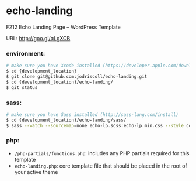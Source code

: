 # echo-landing
F212 Echo Landing Page – WordPress Template

URL: http://goo.gl/qLgXCB


### environment:
```bash
# make sure you have Xcode installed (https://developer.apple.com/download)
$ cd {development_location}
$ git clone git@github.com:jodriscoll/echo-landing.git
$ cd {development_location}/echo-landing/
$ git status
```


### sass:
```bash
# make sure you have Sass installed (http://sass-lang.com/install)
$ cd {development_location}/echo-landing/sass/
$ sass --watch --sourcemap=none echo-lp.scss:echo-lp.min.css --style compressed
```


### php:
- ````/php-partials/functions.php````: includes any PHP partials required for this template
- ````echo-landing.php````: core template file that should be placed in the root of your active theme
